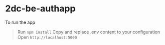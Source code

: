 # 2dc-be-authapp

To run the app

> Run `npm install`
> Copy and replace .env content to your configuration
> Open `http://localhost:5000`
